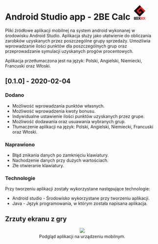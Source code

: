 # Android Studio app - 2BE Calc  ![GeekBox Logo](Img/48x48_Logo.png "GeekBox logo")


Pliki źródłowe aplikacji mobilnej na system android wykonanej w środowisku Android Studio. Aplikacja służy jako ułatwienie do obliczania zarobków uzyskanych przez poszczególne grupy sprzedaży. Umożliwia wprowadzanie ilości punktów dla poszczególnych grup oraz przeprowadzanie symulacji uzyskanych progów procentowych.<br>

Aplikacja przetłumaczona jest na język: Polski, Angielski, Niemiecki, Francuski oraz Włoski. <br>

## [0.1.0] - 2020-02-04

### Dodano

- Możliwość wprowadzania punktów własnych.
- Możliwość wprowadzenia kwoty bonusu.
- Indywidualne ustawienie ilości punktów uzyskanych przez grupe.
- Możliwość dodawania oraz usuawania wybranych grup.
- Tłumaczenie aplikacji na język: Polski, Angielski, Niemiecki, Francuski oraz Włoski.

### Naprawiono

- Błąd znikania danych po zamknięciu klawiatury.
- Nachodzenie danych przy dużych wartościach.
- Złe otwieranie klawiatury.


### Technologie

Przy tworzeniu aplikacji zostały wykorzystane następujące technologie:

- Android studio - Środowisko wykorzystane przy tworzeniu aplikacji.
- Java - Język programowania, w którym została napisana aplikacja.

## Zrzuty ekranu z gry

<p align="center">
<img src= "Img/Night_map_raw_v2.png" width="40%">
  <br>
Podgląd aplikacji na urządzeniu mobilnym.  
</p>
